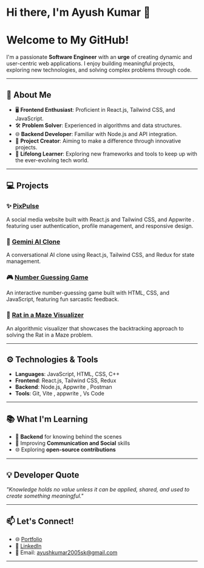 # Hi there, I'm Ayush Kumar 👋  

# Welcome to My GitHub!


I'm a passionate **Software Engineer** with an **urge** of creating dynamic and user-centric web applications. I enjoy building meaningful projects, exploring new technologies, and solving complex problems through code.  


---

## 🌟 About Me  
- 🖥️ **Frontend Enthusiast**: Proficient in React.js, Tailwind CSS, and JavaScript.  
- 🛠️ **Problem Solver**: Experienced in algorithms and data structures.  
- 🌐 **Backend Developer**: Familiar with Node.js and API integration.  
- 🚀 **Project Creator**: Aiming to make a difference through innovative projects.  
- 📘 **Lifelong Learner**: Exploring new frameworks and tools to keep up with the ever-evolving tech world.  

---

## 💻 Projects 

### ✨ **[PixPulse](https://pix-pulse-react-app.vercel.app/)**  
A social media website built with React.js and Tailwind CSS, and Appwrite . featuring user authentication, profile management, and responsive design.  

### 🤖 **[Gemini AI Clone](https://gemini-clone-react-weld.vercel.app/)**  
A conversational AI clone using React.js, Tailwind CSS, and Redux for state management.  

### 🎮 **[Number Guessing Game](https://github.com/AyushKumarDEVs/Number-Guessing-Game)**  
An interactive number-guessing game built with HTML, CSS, and JavaScript, featuring fun sarcastic feedback.  

### 🧠 **[Rat in a Maze Visualizer](https://ayushkumardevs.github.io/Rat-in-Maze-Problem/)**  
An algorithmic visualizer that showcases the backtracking approach to solving the Rat in a Maze problem.  

---

## ⚙️ Technologies & Tools  
- **Languages**: JavaScript, HTML, CSS, C++  
- **Frontend**: React.js, Tailwind CSS, Redux  
- **Backend**: Node.js, Appwrite , Postman
- **Tools**: Git, Vite , appwrite , Vs Code

---

## 📚 What I'm Learning  
- 📱 **Backend** for knowing behind the scenes
- 🧮 Improving **Communication and Social** skills  
- 🌐 Exploring **open-source contributions**  

---

## 💡 Developer Quote  
*"Knowledge holds no value unless it can be applied, shared, and used to create something meaningful."*  

---

## 📫 Let's Connect!  
- 🌐 [Portfolio](https://ayushkumar-dev.vercel.app/)  
- 💼 [LinkedIn](linkedin.com/in/ayush-kumar-sk)  
- 📧 Email: ayushkumar2005sk@gmail.com

---
